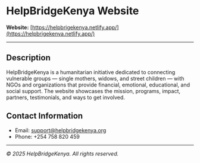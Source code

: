 # HelpBridgeKenya Website

**Website:** [https://helpbrigekenya.netlify.app/](https://helpbrigekenya.netlify.app/)

---

## Description

HelpBridgeKenya is a humanitarian initiative dedicated to connecting vulnerable groups — single mothers, widows, and street children — with NGOs and organizations that provide financial, emotional, educational, and social support. The website showcases the mission, programs, impact, partners, testimonials, and ways to get involved.



## Contact Information

- Email: support@helpbridgekenya.org  
- Phone: +254 758 820 459

---

*© 2025 HelpBridgeKenya. All rights reserved.*

